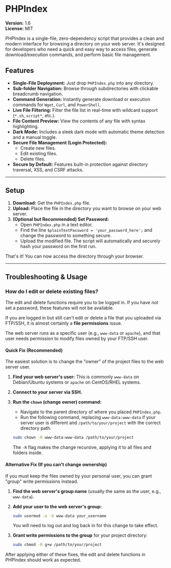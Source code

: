 # PHPIndex

**Version:** 1.6  
**License:** MIT

PHPIndex is a single-file, zero-dependency script that provides a clean and modern interface for browsing a directory on your web server. It's designed for developers who need a quick and easy way to access files, generate download/execution commands, and perform basic file management.



## Features

- **Single-File Deployment:** Just drop `PHPIndex.php` into any directory.
- **Sub-folder Navigation:** Browse through subdirectories with clickable breadcrumb navigation.
- **Command Generation:** Instantly generate download or execution commands for `Wget`, `Curl`, and `PowerShell`.
- **Live File Filtering:** Filter the file list in real-time with wildcard support (`*.sh`, `script*`, etc.).
- **File Content Preview:** View the contents of any file with syntax highlighting.
- **Dark Mode:** Includes a sleek dark mode with automatic theme detection and a manual toggle.
- **Secure File Management (Login Protected):**
    - Create new files.
    - Edit existing files.
    - Delete files.
- **Secure by Default:** Features built-in protection against directory traversal, XSS, and CSRF attacks.

---

## Setup

1.  **Download:** Get the `PHPIndex.php` file.
2.  **Upload:** Place the file in the directory you want to browse on your web server.
3.  **(Optional but Recommended) Set Password:**
    - Open `PHPIndex.php` in a text editor.
    - Find the line `$plainTextPassword = 'your_password_here';` and change the password to something secure.
    - Upload the modified file. The script will automatically and securely hash your password on the first run.

That's it! You can now access the directory through your browser.

---

## Troubleshooting & Usage

### How do I edit or delete existing files?

The edit and delete functions require you to be logged in. If you have not set a password, these features will not be available.

If you are logged in but still can't edit or delete a file that you uploaded via FTP/SSH, it is almost certainly a **file permissions** issue.

The web server runs as a specific user (e.g., `www-data` or `apache`), and that user needs permission to modify files owned by your FTP/SSH user.

#### Quick Fix (Recommended)

The easiest solution is to change the "owner" of the project files to the web server user.

1.  **Find your web server's user:** This is commonly `www-data` on Debian/Ubuntu systems or `apache` on CentOS/RHEL systems.
2.  **Connect to your server via SSH.**
3.  **Run the `chown` (change owner) command:**
    - Navigate to the parent directory of where you placed `PHPIndex.php`.
    - Run the following command, replacing `www-data:www-data` if your server user is different and `/path/to/your/project` with the correct directory path.

    ```bash
    sudo chown -R www-data:www-data /path/to/your/project
    ```
    The `-R` flag makes the change recursive, applying it to all files and folders inside.

#### Alternative Fix (If you can't change ownership)

If you must keep the files owned by your personal user, you can grant "group" write permissions instead.

1.  **Find the web server's group name** (usually the same as the user, e.g., `www-data`).
2.  **Add your user to the web server's group:**

    ```bash
    sudo usermod -a -G www-data your_username
    ```
    You will need to log out and log back in for this change to take effect.
3.  **Grant write permissions to the group** for your project directory:
    ```bash
    sudo chmod -R g+w /path/to/your/project
    ```

After applying either of these fixes, the edit and delete functions in PHPIndex should work as expected.
